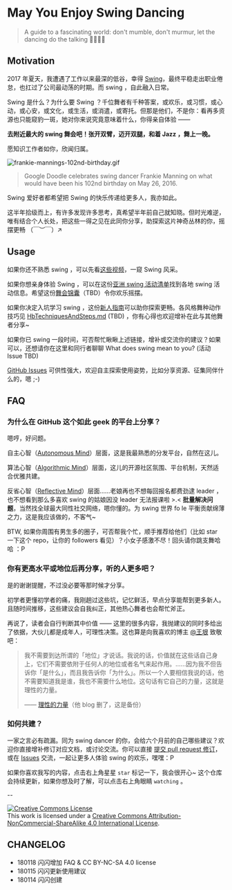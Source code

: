 # May You Enjoy Swing Dancing

> A guide to a fascinating world: don't mumble, don't murmur, let the dancing do the talking 💃🏻🕺🏻

## Motivation

2017 年夏天，我遭遇了工作以来最深的低谷，幸得 [Swing](https://en.wikipedia.org/wiki/Swing_(dance))，最终平稳走出职业倦怠，也扛过了公司最动荡的时期。而 swing ，自此融入日常。

Swing 是什么？为什么要 Swing ？千位舞者有千种答案，或欢乐，或习惯，或心动，或心安，或文化，或生活，或消遣，或寄托。但那是他们，不是你：看再多资源也只能窥豹一斑，她对你来说究竟意味着什么，你得亲自体验 —— 

**去附近最大的 swing 舞会吧！张开双臂，迈开双腿，和着 Jazz ，舞上一晚。**

愿知识工作者如你，欣闻归属。

![frankie-mannings-102nd-birthday.gif](http://ishanshan.qiniudn.com/share/frankie-mannings-102nd-birthday.gif)

> Google Doodle celebrates swing dancer Frankie Manning on what would have been his 102nd birthday on May 26, 2016.


Swing 爱好者都希望把 Swing 的快乐传递给更多人，我亦如此。

这半年拾级而上，有许多发现许多思考，真希望半年前自己就知晓。但时光难逆，唯有结合个人长处，把这些一得之见在此同你分享，助探索这片神奇丛林的你，摇摆更畅 （￣︶￣）↗



## Usage

如果你还不熟悉 swing ，可以先看[这些视频](https://github.com/ishanshan/EnjoySwingDancing/blob/master/IdxHighLightResources.md#swing-dancing-%E6%98%9F%E6%A0%87%E8%B5%84%E6%BA%90)，一窥 Swing 风采。

如果你想亲身体验 Swing ，可以在这份[亚洲 swing 活动清单](https://github.com/ishanshan/EnjoySwingDancing/blob/master/IdxHighLightResources.md#swing-%E5%91%A8%E8%BE%B9)找到各地 swing 活动信息。希望这份[舞会锦囊](HbParty.md)（TBD）令你欢乐摇摆。

如果你决定入坑学习 swing ，这份[新人指南](HbSwingBeginner.md)可以助你探索更畅。各风格舞种动作技巧见 [HbTechniquesAndSteps.md](HbTechniquesAndSteps.md) (TBD) ，你有心得也欢迎增补在此与其他舞者分享~

如果你已 swing 一段时间，可否帮忙瞅瞅上述链接，增补或交流你的建议？如果可以，还想请你在这里和同行者聊聊 What does swing mean to you? (活动 Issue TBD) 

[GitHub Issues](https://github.com/ishanshan//issues) 可供性强大，欢迎自主探索使用姿势，比如分享资源、征集同伴什么的，嗯 ;-)

## FAQ

### 为什么在 GitHub 这个如此 geek 的平台上分享？

嗯哼，好问题。

自主心智（[Autonomous Mind](http://www.keithstanovich.com/Site/Research_on_Reasoning_files/Stanovich_Two_MInds.pdf)）层面，这是我最熟悉的分发平台，自然在这儿。

算法心智（[Algorithmic Mind](http://www.keithstanovich.com/Site/Research_on_Reasoning_files/Stanovich_Two_MInds.pdf)）层面，这儿的开源社区氛围、平台机制，天然适合优雅共建。

反省心智（[Reflective Mind](http://www.keithstanovich.com/Site/Research_on_Reasoning_files/Stanovich_Two_MInds.pdf)）层面……老娘再也不想每回报名都费劲逮 leader ，也不想看到那么多喜欢 swing 的姑娘因没 leader 无法报课啦 >.< **批量解决问题**，当然找全球最大同性社交网络，嗯你懂的。为 swing 世界 fo le 平衡贡献绵薄之力，这是我应该做的，不客气~

BTW, 如果你周围有男生多的圈子，可否帮我个忙，顺手推荐给他们（比如 star 一下这个 repo，让你的 followers 看见）？小女子感激不尽！回头请你跳支舞哈哈 ：P

### 你有更高水平或地位后再分享，听的人更多吧？

是的谢谢提醒，不过没必要等那时候才分享。

初学者更懂初学者的痛，我刚趟过这些坑，记忆鲜活，早点分享能帮到更多新人。且随时间推移，这些建议会自我纠正，其他热心舞者也会帮忙斧正。

再说了，读者会自行判断其中价值 —— 这里的很多内容，我抛建议的同时多给出了依据，大伙儿都是成年人，可理性决策。这也算是向我喜欢的博主 [@王垠](https://github.com/yinwang0) 致敬吧：

> 我不需要到达所谓的「地位」才说话。我说的话，价值就在这些话自己身上，它们不需要依附于任何人的地位或者名气来起作用。……因为我不但告诉你「是什么」，而且我告诉你「为什么」。所以一个人要相信我说的话，他不需要知道我是谁，我也不需要什么地位。这句话有它自己的力量，这就是理性的力量。
> 
> —— [理性的力量](http://www.codedata.cn/hacknews/150958970916724228)（他 blog 删了，这是备份）


### 如何共建？

一家之言必有疏漏。同为 swing dancer 的你，会给六个月前的自己哪些建议？欢迎你直接增补修订对应文档，或讨论交流。你可以直接 [提交 pull request 修订](https://guides.github.com/activities/forking/#making-changes)，或在 [Issues](https://github.com/ishanshan//issues) 交流，一起让更多人体验 swing 的欢乐，嘿嘿：P



如果你喜欢我写的内容，点击右上角星星 `star` 标记一下，我会很开心~ 这个仓库会持续更新，如果你想及时了解，可以点击右上角眼睛 `watching` 。

--

<a rel="license" href="http://creativecommons.org/licenses/by-nc-sa/4.0/"><img alt="Creative Commons License" style="border-width:0" src="https://i.creativecommons.org/l/by-nc-sa/4.0/88x31.png" /></a><br />This work is licensed under a <a rel="license" href="http://creativecommons.org/licenses/by-nc-sa/4.0/">Creative Commons Attribution-NonCommercial-ShareAlike 4.0 International License</a>.

## CHANGELOG 

- 180118 闪闪增加 FAQ & CC BY-NC-SA 4.0 license
- 180115 闪闪更新使用建议
- 180114 闪闪创建


